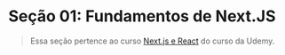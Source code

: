 # Seção 01: Fundamentos de Next.JS

>Essa seção pertence ao curso [Next.js e React](https://www.udemy.com/course/nextjs-e-react/) do curso da Udemy.